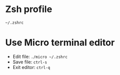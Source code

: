 # Zsh profile

`~/.zshrc`

# Use Micro terminal editor
* Edit file:  `./micro ~/.zshrc`
* Save file: `ctrl-s`
* Exit editor: `ctrl-q`

